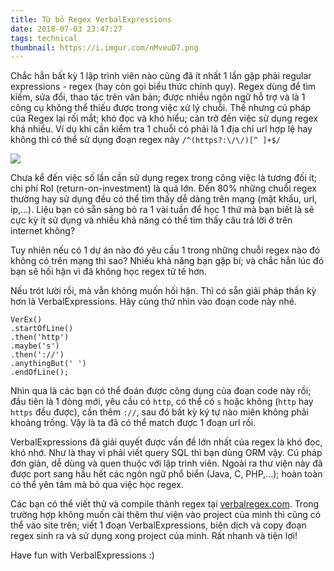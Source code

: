 ```yaml
---
title: Từ bỏ Regex VerbalExpressions
date: 2018-07-03 23:47:27
tags: technical
thumbnail: https://i.imgur.com/nMveuD7.png
---
```



Chắc hẳn bất kỳ 1 lập trình viên nào cũng đã ít nhất 1 lần gặp phải regular expressions - regex (hay còn gọi biểu thức chính quy). 
Regex dùng để tìm kiếm, sửa đổi, thao tác trên văn bản; được nhiều ngôn ngữ hỗ trợ
 và là 1 công cụ không thể thiếu được trong việc xử lý chuỗi. Thế nhưng
cú pháp của Regex lại rối mắt; khó đọc và khó hiểu; cản trở đến việc sử dụng regex khá nhiều. Ví dụ khi cần kiểm tra 1 chuỗi có phải 
là 1 địa chỉ url hợp lệ hay không thì có thể sử dụng đoạn regex này `/^(https?:\/\/)[^ ]+$/` 

![](https://i.imgur.com/nMveuD7.png)

Chưa kể đến việc số lần cần sử dụng regex trong công việc là tương đối ít; chi phí RoI (return-on-investment) là quá lớn. 
Đến 80% những chuỗi regex thường hay sử dụng đều có thể tìm thấy dễ dàng trên mạng (mật khẩu, url, ip,...). 
Liệu bạn có sẵn sàng bỏ ra 1 vài tuần để học 1 thứ mà bạn biết là sẽ cực kỳ ít sử dụng 
và nhiều khả năng có thể tìm thấy câu trả lời ở trên internet không?

Tuy nhiên nếu có 1 dự án nào đó yêu cầu 1 trong những chuỗi regex nào đó không có trên mạng thì sao?
Nhiều khả năng bạn gặp bí; và chắc hẳn lúc đó bạn sẽ hối hận vì đã không học regex tử tế hơn.

Nếu trót lười rồi, mà vẫn không muốn hối hận. Thì có sẵn giải pháp thần kỳ hơn là VerbalExpressions. Hãy cùng
thử nhìn vào đoạn code này nhé.

```
VerEx()
.startOfLine()
.then('http')
.maybe('s')
.then('://')
.anythingBut(' ')
.endOfLine();
```
Nhìn qua là các bạn có thể đoán được công dụng của đoạn code này rồi; 
đầu tiên là 1 dòng mới, yêu cầu có `http`, có thể có `s` hoặc không (`http` hay `https` đều được),
cần thêm `://`, sau đó bất kỳ ký tự nào miên không phải khoảng trống. Vậy là ta đã có thể match được 1 đoạn url rồi.

VerbalExpressions đã giải quyết được vấn đề lớn nhất của regex là khó đọc, khó nhớ. Như là thay vì phải viết 
query SQL thì bạn dùng ORM vậy. Cú pháp đơn giản, dễ dùng và quen thuộc với lập trình viên. 
Ngoài ra thư viện này đã được port sang hầu hết các ngôn ngữ phổ biển (Java, C, PHP,...); hoàn toàn có thể yên tâm
mà bỏ qua việc học regex. 

Các bạn có thể viết thử và compile thành regex tại [verbalregex.com](https://verbalregex.com/).
Trong trường hợp không muốn cài thêm thư viện vào project của mình thì cũng có thể vào site trên; 
viết 1 đoạn VerbalExpressions, biên dịch và copy đoạn regex sinh ra và sử dụng xong project của mình. Rất nhanh và tiện lợi!
  
  
Have fun with VerbalExpressions :)
  
